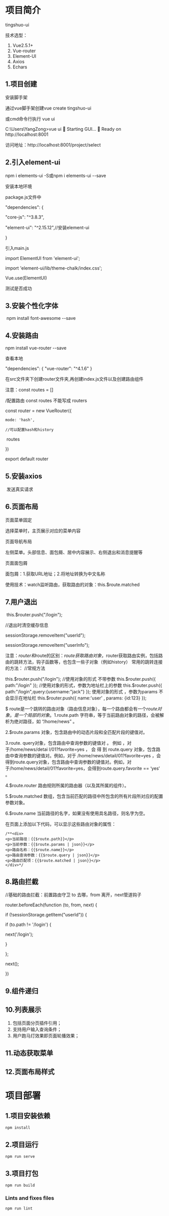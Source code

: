 # 项目简介

tingshuo-ui

技术选型：

1. Vue2.5.1+
2. Vue-router
3. Element-UI
4. Axios
5. Echars



## 	1.项目创建

安装脚手架

通过vue脚手架创建vue create tingshuo-ui

或cmd命令行执行 vue ui

C:\Users\YangZong>vue ui
🚀  Starting GUI...
🌠  Ready on http://localhost:8001

访问地址：http://localhost:8001/project/select



## 2.引入element-ui

 npm i elements-ui -S或npm i elements-ui --save

 安装本地环境

 package.js文件中

 "dependencies": {

   "core-js": "^3.8.3",

   "element-ui": "^2.15.12",//安装element-ui

  }

 引入main.js

 import ElementUI from 'element-ui';

 import 'element-ui/lib/theme-chalk/index.css';

 Vue.use(ElementUI)

 测试是否成功

## 3.安装个性化字体

​	npm install font-awesome --save

## 4.安装路由

npm install vue-router --save

查看本地

"dependencies": { "vue-router": "^4.1.6" }

在src文件夹下创建router文件夹,再创建index.js文件以及创建路由组件

注意：const routes = []

/配置路由 const routes 不能写成 routers

const router = new VueRouter({

 	mode: 'hash',
 	
 	//可以配置hash和history

​	 routes

})

export default router

## 5.安装axios 

​	发送真实请求

## 6.页面布局

页面菜单固定

选择菜单时，主页展示对应的菜单内容

页面导航布局

左侧菜单。头部信息、面包屑、居中内容展示、右侧退出和消息提醒等

页面面包屑

面包屑：1.获取URL地址；2.将地址转换为中文名称

使用技术：watch监听路由，获取路由的对象：this.$route.matched

## 7.用户退出

​	this.$router.push("/login");

   //退出时清空缓存信息

   sessionStorage.removeItem("userId");

   sessionStorage.removeItem("userInfo");

注意：$router和$route的区别：$route获取路由对象，$router获取路由实例，包括路由的跳转方法，钩子函数等，也包含一些子对象（例如history）
常用的跳转连接的方法：
//常规方法

this.$router.push("/login");
//使用对象的形式 不带参数
this.$router.push({ path:"/login" });
//使用对象的形式，参数为地址栏上的参数
this.$router.push({ path:"/login",query:{username:"jack"} }); 
使用对象的形式 ，参数为params 不会显示在地址栏
this.$router.push({ name:'user' , params: {id:123} });

$ route是一个跳转的路由对象（路由信息对象），每一个路由都会有一个$route对象，是一个局部的对象。
1.$route.path
字符串，等于当前路由对象的路径，会被解析为绝对路径，如 “/home/news” 。

2.$route.params
对象，包含路由中的动态片段和全匹配片段的键值对。

3.route. query对象，包含路由中查询参数的键值对 。 例如 ，对于/home/news/detai l/01?favorite=yes ， 会 得 到 route.query 对象，包含路由中查询参数的键值对。例如，对于 /home/news/detail/01?favorite=yes ，会得到route.query对象，包含路由中查询参数的键值对。例如，对于/home/news/detail/01?favorite=yes，会得到route.query.favorite == ‘yes‘ 。

4.$route.router
路由规则所属的路由器（以及其所属的组件）。

5.$route.matched
数组，包含当前匹配的路径中所包含的所有片段所对应的配置参数对象。

6.$route.name
当前路径的名字，如果没有使用具名路径，则名字为空。

在页面上添加以下代码，可以显示这些路由对象的属性：

	/**<div>
	<p>当前路径：{{$route.path}}</p>
	<p>当前参数：{{$route.params | json}}</p>
	<p>路由名称：{{$route.name}}</p>
	<p>路由查询参数：{{$route.query | json}}</p>
	<p>路由匹配项：{{$route.matched | json}}</p>
	</div>*/
## 8.路由拦截

//基础的路由拦截：前置路由守卫 to 去哪，from 离开，next管道钩子

router.beforeEach(function (to, from, next) {

 if (!sessionStorage.getItem("userId")) {

  if (to.path != '/login') {

   next('/login');

  }

 };

 next();

})

## 9.组件递归

## 10.列表展示

1. 包括页面分页插件引用；
2. 支持用户输入查询条件；
3. 用户跑马灯效果即页面轮播效果；

## 11.动态获取菜单



## 12.页面布局样式





# 项目部署              

## 	1.项目安装依赖



```
npm install
```

## 2.项目运行
```
npm run serve
```

## 3.项目打包
```
npm run build
```

### Lints and fixes files
```
npm run lint
```
